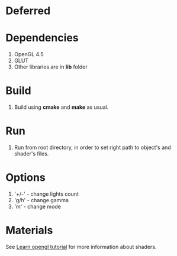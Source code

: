 # Deferred

# Dependencies
1. OpenGL 4.5
2. GLUT
3. Other libraries are in **lib** folder

# Build
1. Build using **cmake** and **make** as usual.

# Run
1. Run from root directory, in order to set right path to object's and shader's files.

# Options
1. '+/-' - change lights count
2. 'g/h' - change gamma
3. 'm' - change mode

# Materials
See [Learn opengl tutorial](https://learnopengl.com/) for more information about shaders.
